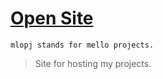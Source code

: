 # <a href="https://mlopj.github.io/">Open Site</a>
```
mlopj stands for mello projects.
```
> Site for hosting my projects.
